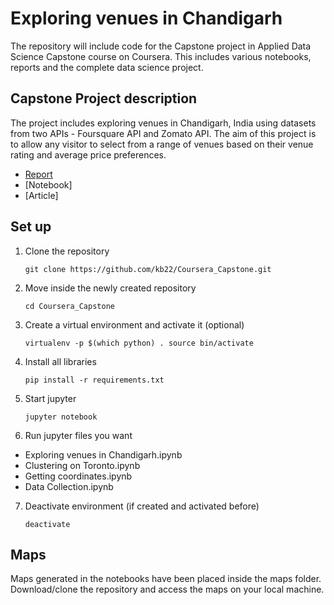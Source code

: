 # Exploring venues in Chandigarh

The repository will include code for the Capstone project in Applied Data Science Capstone course on Coursera. This includes various notebooks, reports and the complete data science project.

## Capstone Project description
The project includes exploring venues in Chandigarh, India using datasets from two APIs - Foursquare API and Zomato API. The aim of this project is to allow any visitor to select from a range of venues based on their venue rating and average price preferences.

- [Report](https://github.com/sshafian/The-Battle-of-Neighborhoods/blob/main/Report.pdf)
- [Notebook]
- [Article]

## Set up
1. Clone the repository

    `git clone https://github.com/kb22/Coursera_Capstone.git
`

2. Move inside the newly created repository

    `cd Coursera_Capstone`

3. Create a virtual environment and activate it (optional)

    `virtualenv -p $(which python) .
    source bin/activate`

4. Install all libraries

    `pip install -r requirements.txt
`
5. Start jupyter

    `jupyter notebook
`
6. Run jupyter files you want
- Exploring venues in Chandigarh.ipynb
- Clustering on Toronto.ipynb
- Getting coordinates.ipynb
- Data Collection.ipynb

7. Deactivate environment (if created and activated before)

    `deactivate`

## Maps

Maps generated in the notebooks have been placed inside the maps folder. Download/clone the repository and access the maps on your local machine.
